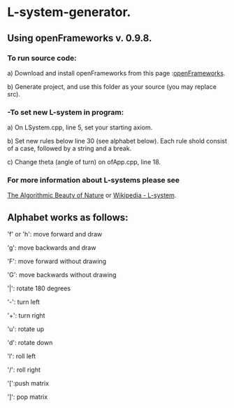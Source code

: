 # L-system-generator.

## Using openFrameworks v. 0.9.8. 


### To run source code: 

a) Download and install openFrameworks from this page :[openFrameworks](http://openframeworks.cc/download/).

b) Generate project, and use this folder as your source (you may replace src).

### -To set new L-system in program:

a) On LSystem.cpp, line 5, set your starting axiom.

b) Set new rules below line 30 (see alphabet below). Each rule shold consist of a case, followed by a string and a break.

c) Change theta (angle of turn) on ofApp.cpp, line 18.

### For more information about L-systems please see

[The Algorithmic Beauty of Nature](http://algorithmicbotany.org/papers/abop/abop.pdf) or [Wikipedia - L-system](https://en.wikipedia.org/wiki/L-system). 



## Alphabet works as follows:

'f' or 'h': move forward and draw

'g': move backwards and draw

'F': move forward without drawing

'G': move backwards without drawing

'|': rotate 180 degrees

'-': turn left

'+': turn right

'u': rotate up

'd': rotate down

'l': roll left

'/': roll right

'[':push matrix

']': pop matrix
